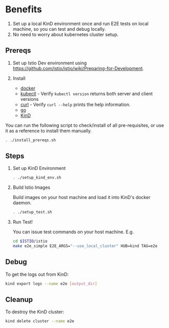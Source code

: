 # Benefits

1. Set up a local KinD environment once and run E2E tests on local machine, so you can test and debug locally.
1. No need to worry about kubernetes cluster setup.

## Prereqs

1. Set up Istio Dev environment using <https://github.com/istio/istio/wiki/Preparing-for-Development>.

1. Install
    * [docker](https://docs.docker.com/)
    * [kubectl](https://kubernetes.io/docs/tasks/tools/install-kubectl) - Verify `kubectl version` returns both server and client versions
    * [curl](https://curl.haxx.se/) - Verify `curl --help` prints the help information.
    * [go](https://golang.org/doc/install)
    * [KinD](https://kind.sigs.k8s.io/)

You can run the following script to check/install of all pre-requisites, or use it as a reference to install them manually.

```bash
. ./install_prereqs.sh
```

## Steps

1. Set up KinD Environment

    ```bash
    . ./setup_kind_env.sh
    ```

1. Build Istio Images

    Build images on your host machine and load it into KinD's docker daemon.

    ```bash
    . ./setup_test.sh
    ```

1. Run Test!

    You can issue test commands on your host machine.
    E.g.

    ```bash
    cd $ISTIO/istio
    make e2e_simple E2E_ARGS="--use_local_cluster" HUB=kind TAG=e2e
    ```

## Debug

To get the logs out from KinD:

```bash
kind export logs --name e2e [output_dir]
```

## Cleanup

To destroy the KinD cluster:

```bash
kind delete cluster --name e2e
```
